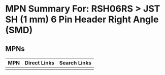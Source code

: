 



# MPN Summary For: RSH06RS > JST SH (1 mm) 6 Pin Header Right Angle (SMD)

## MPNs
  

|MPN|Direct Links|Search Links|
| :--- | :--- | :--- |
||||
